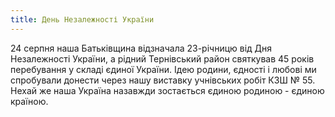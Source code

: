 ```yaml
---
title: День Незалежності України
---
```


24 серпня наша Батьківщина відзначала 23-річницю від Дня Незалежності України, а рідний Тернівський район святкував 45 років перебування у складі єдиної України. Ідею родини, єдності і любові ми спробували донести через нашу виставку учнівських робіт КЗШ № 55. Нехай же наша Україна назавжди зостається єдиною родиною - єдиною країною.

<slideshow id="72157648748440400"></slideshow>
